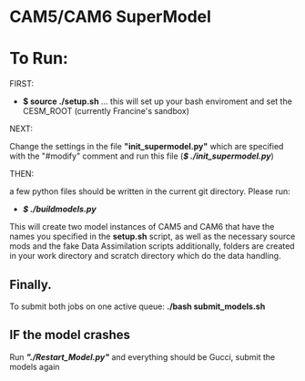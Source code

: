 # CAM5/CAM6 SuperModel


# To Run: 
FIRST:
- **$ source ./setup.sh** ... this will set up your bash enviroment and set the CESM_ROOT (currently Francine's sandbox)

NEXT:

Change the settings in the file **"init_supermodel.py"** which are specified with the "#modify" comment and run this file (***$ ./init_supermodel.py***)

THEN: 

a few python files should be written in the current git directory. Please run:

- ***$ ./buildmodels.py***

This will create two model instances of CAM5 and CAM6 that have the names you specified in the **setup.sh** script, as well as the necessary source mods and the fake Data Assimilation scripts additionally, folders are created in your work directory and scratch directory which do the data handling. 

## Finally. 

To submit both jobs on one active queue: **./bash submit_models.sh**

## IF the model crashes

Run ***"./Restart_Model.py"*** and everything should be Gucci, submit the models again
